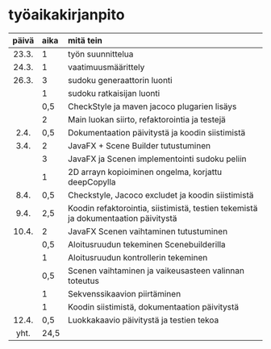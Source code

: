 # työaikakirjanpito

|päivä	|aika	|mitä tein|
|:----:	|:-----	|:-----	|
|23.3.	|1	|työn suunnittelua|
|24.3.	|1	|vaatimuusmäärittely|
|26.3.	|3	|sudoku generaattorin luonti|
|	|1	|sudoku ratkaisijan luonti|
|	|0,5	|CheckStyle ja maven jacoco plugarien lisäys|
|	|2	|Main luokan siirto, refaktorointia ja testejä|
|2.4.	|0,5	|Dokumentaation päivitystä ja koodin siistimistä|
|3.4.	|2	|JavaFX + Scene Builder tutustuminen|
|	|3	|JavaFX ja Scenen implementointi sudoku peliin|
|	|1	|2D arrayn kopioiminen ongelma, korjattu deepCopylla|
|8.4.	|0,5	|Checkstyle, Jacoco excludet ja koodin siistimistä|
|9.4.	|2,5	|Koodin refaktorointia, siistimistä, testien tekemistä ja dokumentaation päivitystä|
|10.4.	|2	|JavaFX Scenen vaihtaminen tutustuminen|
|	|0,5	|Aloitusruudun tekeminen Scenebuilderilla|
|	|1	|Aloitusruudun kontrollerin tekeminen|
|	|0,5	|Scenen vaihtaminen ja vaikeusasteen valinnan toteutus|
|	|1	|Sekvenssikaavion piirtäminen|
|	|1	|Koodin siistimistä, dokumentaation päivitystä|
|12.4.	|0,5	|Luokkakaavio päivitystä ja testien tekoa|
|yht.	|24,5	|
